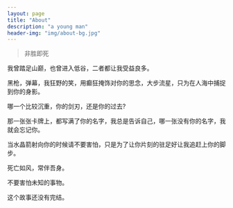 ```yaml
---
layout: page
title: "About"
description: "a young man"
header-img: "img/about-bg.jpg"
---
```


> 非胜即死

  我曾踏足山巅，也曾进入低谷，二者都让我受益良多。  

  黑枪，弹幕，我狂野的笑，用癫狂掩饰对你的思念，大步流星，只为在人海中捕捉到你的身影。 

  哪一个比较沉重，你的剑刃，还是你的过去?

  那一张张卡牌上，都写满了你的名字，我总是告诉自己，哪一张没有你的名字，我就会忘记你。

  当水晶箭射向你的时候请不要害怕，只是为了让你片刻的驻足好让我追赶上你的脚步。

  死亡如风，常伴吾身。

  不要害怕未知的事物。

  这个故事还没有完结。

